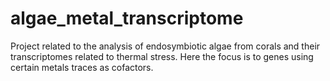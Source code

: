 # algae_metal_transcriptome
Project related to the analysis of endosymbiotic algae from corals and their transcriptomes related to thermal stress. Here the focus is to genes using certain metals traces as cofactors. 
